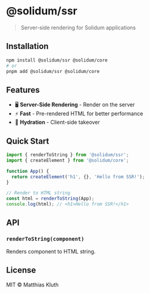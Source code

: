 # @solidum/ssr

> Server-side rendering for Solidum applications

## Installation

```bash
npm install @solidum/ssr @solidum/core
# or
pnpm add @solidum/ssr @solidum/core
```

## Features

- 🖥️ **Server-Side Rendering** - Render on the server
- ⚡ **Fast** - Pre-rendered HTML for better performance
- 🔄 **Hydration** - Client-side takeover

## Quick Start

```typescript
import { renderToString } from '@solidum/ssr';
import { createElement } from '@solidum/core';

function App() {
  return createElement('h1', {}, 'Hello from SSR!');
}

// Render to HTML string
const html = renderToString(App);
console.log(html); // <h1>Hello from SSR!</h1>
```

## API

### `renderToString(component)`

Renders component to HTML string.

## License

MIT © Matthias Kluth
